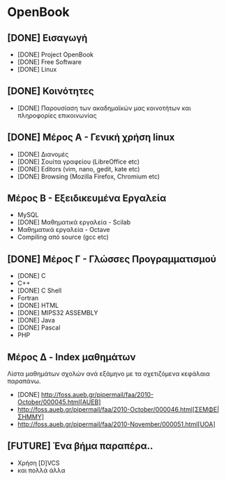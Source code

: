 OpenBook
========

[DONE] Εισαγωγή
---------------
 * [DONE] Project OpenBook
 * [DONE] Free Software
 * [DONE] Linux

[DONE] Κοινότητες
-----------------
 * [DONE] Παρουσίαση των ακαδημαϊκών μας κοινοτήτων και πληροφορίες επικοινωνίας

[DONE] Μέρος Α - Γενική χρήση linux
-----------------------------------
 * [DONE] Διανομές
 * [DONE] Σουίτα γραφείου (LibreOffice etc)
 * [DONE] Editors (vim, nano, gedit, kate etc)
 * [DONE] Browsing (Mozilla Firefox, Chromium etc)

Μέρος Β - Εξειδικευμένα Εργαλεία
--------------------------------
 * MySQL
 * [DONE] Μαθηματικά εργαλεία - Scilab
 * Μαθηματικά εργαλεία - Octave
 * Compiling από source (gcc etc)

[DONE] Μέρος Γ - Γλώσσες Προγραμματισμού
----------------------------------------
 * [DONE] C
 * C++
 * [DONE] C Shell
 * Fortran
 * [DONE] HTML
 * [DONE] MIPS32 ASSEMBLY
 * [DONE] Java
 * [DONE] Pascal
 * PHP

Mέρος Δ - Index μαθημάτων
-------------------------
Λίστα μαθημάτων σχολών ανά εξάμηνο με τα σχετιζόμενα κεφάλαια παραπάνω.

 * [DONE] http://foss.aueb.gr/pipermail/faa/2010-October/000045.html[AUEB]
 * http://foss.aueb.gr/pipermail/faa/2010-October/000046.html[ΣΕΜΦΕ|ΣΗΜΜΥ]
 * http://foss.aueb.gr/pipermail/faa/2010-November/000051.html[UOA]

[FUTURE] Ένα βήμα παραπέρα..
----------------------------
 * Χρήση [D]VCS
 * και πολλά άλλα

